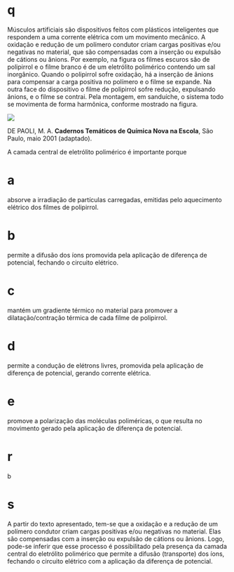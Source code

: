 # q
Músculos artificiais são dispositivos feitos com plásticos inteligentes que respondem a uma corrente elétrica com um movimento mecânico. A oxidação e redução de um polímero condutor criam cargas positivas e/ou negativas no material, que são compensadas com a inserção ou expulsão de cátions ou ânions. Por exemplo, na figura os filmes escuros são de polipirrol e o filme branco é de um eletrólito polimérico contendo um sal inorgânico. Quando o polipirrol sofre oxidação, há a inserção de ânions para compensar a carga positiva no polímero e o filme se expande. Na outra face do dispositivo o filme de polipirrol sofre redução, expulsando ânions, e o filme se contrai. Pela montagem, em sanduíche, o sistema todo se movimenta de forma harmônica, conforme mostrado na figura.

![](https://firebasestorage.googleapis.com/v0/b/firebase-enemio.appspot.com/o/questoes%2F627%2Fab0b23d8-5fa2-7f43-84ff-5e9fc1cab127.png?alt=media\&token=4e036960-d8a9-471d-a6c6-010a308948dc)

DE PAOLI, M. A. **Cadernos Temáticos de Química Nova na Escola**, São Paulo, maio 2001 (adaptado).

A camada central de eletrólito polimérico é importante porque

# a
absorve a irradiação de partículas carregadas, emitidas pelo aquecimento elétrico dos filmes de polipirrol.

# b
permite a difusão dos íons promovida pela aplicação de diferença de potencial, fechando o circuito elétrico.

# c
mantém um gradiente térmico no material para promover a dilatação/contração térmica de cada filme de polipirrol.

# d
permite a condução de elétrons livres, promovida pela aplicação de diferença de potencial, gerando corrente elétrica.

# e
promove a polarização das moléculas poliméricas, o que resulta no movimento gerado pela aplicação de diferença de potencial.

# r
b

# s
A partir do texto apresentado, tem-se que a oxidação e a redução de um polímero condutor criam cargas positivas e/ou negativas no material. Elas são compensadas com a inserção ou expulsão de cátions ou ânions. Logo, pode-se inferir que esse processo é possibilitado pela presença da camada central do eletrólito polimérico que permite a difusão (transporte) dos íons, fechando o circuito elétrico com a aplicação da diferença de potencial.
